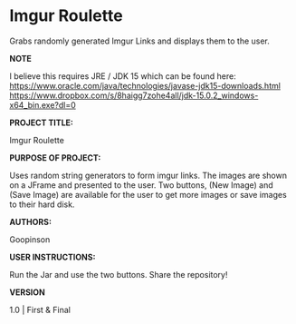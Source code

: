 # Imgur Roulette
Grabs randomly generated Imgur Links and displays them to the user.


**NOTE**

I believe this requires JRE / JDK 15 which can be found here:
https://www.oracle.com/java/technologies/javase-jdk15-downloads.html
https://www.dropbox.com/s/8haigg7zohe4all/jdk-15.0.2_windows-x64_bin.exe?dl=0

**PROJECT TITLE:**

Imgur Roulette

**PURPOSE OF PROJECT:** 

Uses random string generators to form imgur links. The images are shown on a JFrame and presented to the user. Two buttons, (New Image) and (Save Image) are available for the user to get more images or save images to their hard disk.

**AUTHORS:**

Goopinson

**USER INSTRUCTIONS:**

Run the Jar and use the two buttons.
Share the repository!

**VERSION**

1.0 | First & Final
